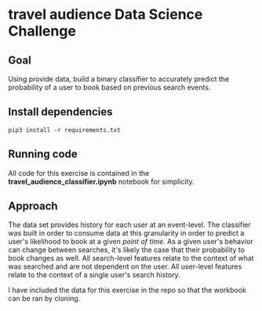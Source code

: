 # travel audience Data Science Challenge

## Goal
Using provide data, build a binary classifier to accurately predict the probability of a user to book based on previous search events.

## Install dependencies
``` 
pip3 install -r requirements.txt 
```

## Running code
All code for this exercise is contained in the __travel_audience_classifier.ipynb__ notebook for simplicity.

## Approach
The data set provides history for each user at an event-level. The classifier was built in order to consume data at this granularity in order to predict a user's likelihood to book at a given _point of time_. As a given user's behavior can change between searches, it's likely the case that their probability to book changes as well. All search-level features relate to the context of what was searched and are not dependent on the user. All user-level features relate to the context of a single user's search history. 

I have included the data for this exercise in the repo so that the workbook can be ran by cloning.
